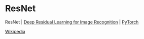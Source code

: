 # **ResNet**

ResNet | [Deep Residual Learning for Image Recognition](https://arxiv.org/abs/1512.03385) | [PyTorch](https://pytorch.org/hub/pytorch_vision_resnet/)

[Wikipedia](https://en.wikipedia.org/wiki/Residual_neural_network)
